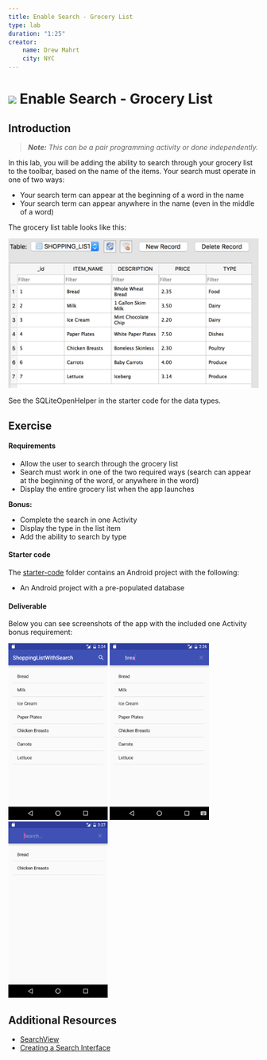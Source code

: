```yaml
---
title: Enable Search - Grocery List
type: lab
duration: "1:25"
creator:
    name: Drew Mahrt
    city: NYC
---
```




# ![](https://ga-dash.s3.amazonaws.com/production/assets/logo-9f88ae6c9c3871690e33280fcf557f33.png) Enable Search - Grocery List

## Introduction

> ***Note:*** _This can be a pair programming activity or done independently._

In this lab, you will be adding the ability to search through your grocery list to the toolbar, based on the name of the items. Your search must operate in one of two ways:

- Your search term can appear at the beginning of a word in the name
- Your search term can appear anywhere in the name (even in the middle of a word)

The grocery list table looks like this:

![Grocery List](./screenshots/table.png)

See the SQLiteOpenHelper in the starter code for the data types.

## Exercise

#### Requirements

- Allow the user to search through the grocery list
- Search must work in one of the two required ways (search can appear at the beginning of the word, or anywhere in the word)
- Display the entire grocery list when the app launches

**Bonus:**

- Complete the search in one Activity
- Display the type in the list item
- Add the ability to search by type

#### Starter code

The [starter-code](starter-code) folder contains an Android project with the following:

- An Android project with a pre-populated database

#### Deliverable

Below you can see screenshots of the app with the included one Activity bonus requirement:

  <img src="./screenshots/screen1.png" width="200">
  <img src="./screenshots/screen2.png" width="200">
  <img src="./screenshots/screen3.png" width="200">

## Additional Resources

- [SearchView](http://developer.android.com/reference/android/widget/SearchView.html)
- [Creating a Search Interface](http://developer.android.com/guide/topics/search/search-dialog.html)
